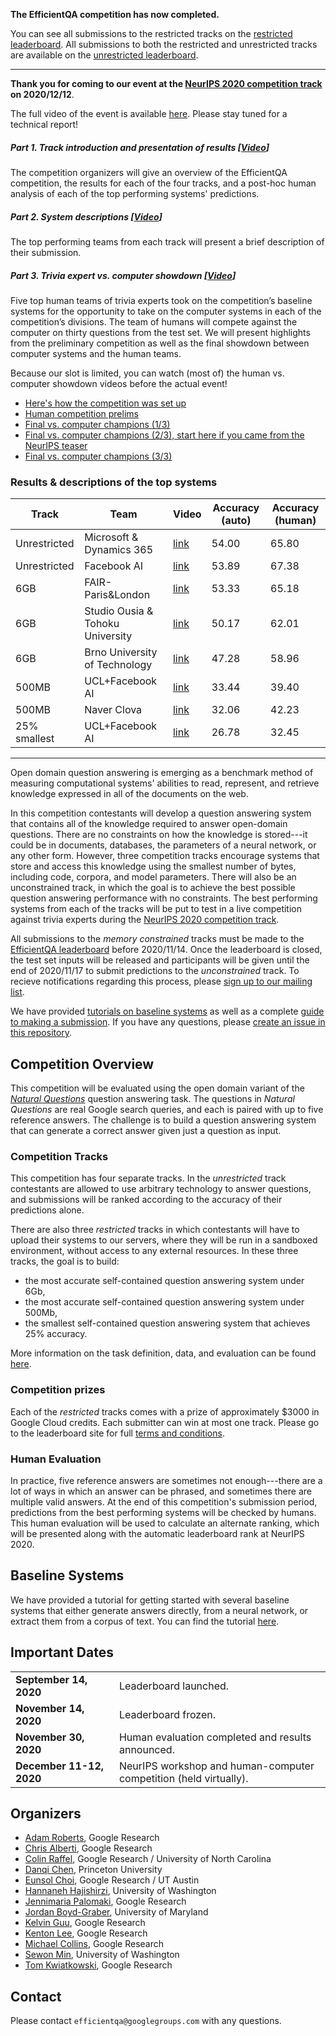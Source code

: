 **The EfficientQA competition has now completed.**

You can see all submissions to the restricted tracks on the
[restricted leaderboard](https://ai.google.com/research/NaturalQuestions/efficientqa).
All submissions to both the restricted and unrestricted tracks are available on the 
[unrestricted leaderboard](https://efficientqa.github.io/unrestricted_leaderboard.html).

-----------------------------------------------------------------------------

**Thank you for coming to our event at the [NeurIPS 2020 competition track](https://neurips.cc/virtual/2020/public/e_competitions.html) on 2020/12/12**.

The full video of the event is available [here](https://youtu.be/3tdWV4vAf2I). Please stay tuned for a technical report!

##### Part 1. Track introduction and presentation of results [[Video](https://youtu.be/3tdWV4vAf2I)]
The competition organizers will give an overview of the EfficientQA competition, the results for each
of the four tracks, and a post-hoc human analysis of each of the top performing systems' predictions.

##### Part 2. System descriptions [[Video](https://youtu.be/3tdWV4vAf2I?t=193)]
The top performing teams from each track will present a brief description of their submission. 

##### Part 3. Trivia expert vs. computer showdown [[Video](https://youtu.be/3tdWV4vAf2I?t=1612)]
Five top human teams of trivia experts took on the competition’s baseline systems for the opportunity to take on the computer systems in each of the competition’s divisions. The team of humans will compete against the computer on thirty questions from the test set. We will present highlights from the preliminary competition as well as the final showdown between computer systems and the human teams.

Because our slot is limited, you can watch (most of) the human vs. computer showdown videos before the actual event!

 * [Here's how the competition was set up](https://www.youtube.com/watch?v=2S9ZN0K9cnY)
 * [Human competition prelims](https://www.youtube.com/watch?v=b1wI1jwos5o)
 * [Final vs. computer champions (1/3)](https://youtu.be/4vU5PF894_o)
 * [Final vs. computer champions (2/3), start here if you came from the NeurIPS teaser](https://youtu.be/6ORjqwJMi18)
 * [Final vs. computer champions (3/3)](https://youtu.be/cMOeao3CPJI)

### Results & descriptions of the top systems

| Track | Team | Video | Accuracy (auto) | Accuracy (human) |
|---|---|---|---|---|
| Unrestricted | Microsoft & Dynamics 365 | [link](https://youtu.be/3tdWV4vAf2I?t=213) | 54.00 | 65.80 |
| Unrestricted | Facebook AI | [link](https://youtu.be/3tdWV4vAf2I?t=395) | 53.89 | 67.38 |
| 6GB | FAIR-Paris&London | [link](https://youtu.be/3tdWV4vAf2I?t=619) | 53.33 | 65.18 |
| 6GB | Studio Ousia & Tohoku University | [link](https://youtu.be/3tdWV4vAf2I?t=819) | 50.17 | 62.01 |
| 6GB | Brno University of Technology | [link](https://youtu.be/3tdWV4vAf2I?t=1003) | 47.28 | 58.96 |
| 500MB | UCL+Facebook AI | [link](https://youtu.be/3tdWV4vAf2I?t=1221) | 33.44 | 39.40 |
| 500MB | Naver Clova | [link](https://youtu.be/3tdWV4vAf2I?t=1402) | 32.06 | 42.23 |
| 25% smallest | UCL+Facebook AI | [link](https://youtu.be/3tdWV4vAf2I?t=1221) | 26.78 | 32.45 |

-----------------------------------------------------------------------------

Open domain question answering is emerging as a benchmark method of measuring
computational systems' abilities to read, represent, and retrieve knowledge
expressed in all of the documents on the web.

In this competition contestants will develop a question answering system that
contains all of the knowledge required to answer open-domain questions. There
are no constraints on how the knowledge is stored---it could be in documents,
databases, the parameters of a neural network, or any other form. However, three
competition tracks encourage systems that store and access this knowledge using
the smallest number of bytes, including code, corpora, and model
parameters. There will also be an unconstrained track, in which the goal is to
achieve the best possible question answering performance with no
constraints. The best performing systems from each of the tracks will be put to
test in a live competition against trivia experts during the [NeurIPS 2020
competition track](https://neurips.cc/Conferences/2020/CompetitionTrack).

All submissions to the *memory constrained* tracks must be made to the
[EfficientQA leaderboard](https://ai.google.com/research/NaturalQuestions/efficientqa)
before 2020/11/14. Once the leaderboard is closed, the test set inputs will 
be released and participants will be given until the end of 2020/11/17 to submit
predictions to the *unconstrained* track. To recieve notifications regarding this
process,  please
[sign up to our mailing list](https://efficientqa.github.io/sign_up_for_notifications.html).

We have provided
[tutorials on baseline systems](https://efficientqa.github.io/getting_started.html)
as well as a complete
[guide to making a submission](https://efficientqa.github.io/getting_started.html).
If you have any questions, please
[create an issue in this repository](https://github.com/efficientqa/efficientqa.github.io/issues).

## Competition Overview

This competition will be evaluated using the open domain variant of the
[*Natural Questions*](https://www.mitpressjournals.org/doi/full/10.1162/tacl_a_00276)
question answering task. The questions in *Natural Questions* are real Google
search queries, and each is paired with up to five reference answers. The
challenge is to build a question answering system that can generate a correct
answer given just a question as input.

### Competition Tracks

This competition has four separate tracks. In the *unrestricted* track
contestants are allowed to use arbitrary technology to answer questions, and
submissions will be ranked according to the accuracy of their predictions alone.

There are also three *restricted* tracks in which contestants will have to
upload their systems to our servers, where they will be run in a sandboxed
environment, without access to any external resources. In these three tracks,
the goal is to build:

* the most accurate self-contained question answering system under 6Gb,
* the most accurate self-contained question answering system under 500Mb,
* the smallest self-contained question answering system that achieves 25%
  accuracy.

More information on the task definition, data, and evaluation can be found
[here](https://efficientqa.github.io/task_definition.html).

### Competition prizes
Each of the *restricted* tracks comes with a prize of approximately $3000
in Google Cloud credits. Each submitter can win at most one track. Please 
go to the leaderboard site for full
[terms and conditions](https://ai.google.com/research/NaturalQuestions/efficientqa/termsAndConditions).

### Human Evaluation

In practice, five reference answers are sometimes not enough---there are a lot
of ways in which an answer can be phrased, and sometimes there are multiple
valid answers. At the end of this competition's submission period, predictions from the
best performing systems will be checked by humans. This human evaluation will be used
to calculate an alternate ranking, which will be presented along with the automatic 
leaderboard rank at NeurIPS 2020.

## Baseline Systems
We have provided a tutorial for getting started with
several baseline systems that either generate answers directly, from a neural network,
or extract them from a corpus of text. You can find the tutorial
[here](https://efficientqa.github.io/getting_started.html).

## Important Dates

|                                 |                                                                   |
|:--------------------------------|:------------------------------------------------------------------|
| **September 14, 2020**          | Leaderboard launched.                                             |
| **November 14, 2020**           | Leaderboard frozen.                                               |
| **November 30, 2020**           | Human evaluation completed and results announced.                 |
| **December 11-12, 2020** &emsp; | NeurIPS workshop and human-computer competition (held virtually). |

## Organizers

*   [Adam Roberts](https://research.google/people/104881/), Google
    Research
*   [Chris Alberti](https://research.google/people/ChrisAlberti/),
    Google Research
*   [Colin Raffel](https://colinraffel.com/), Google Research / University of
    North Carolina
*   [Danqi Chen](https://www.cs.princeton.edu/~danqic/), Princeton University
*   [Eunsol Choi](https://www.cs.utexas.edu/~eunsol/), Google Research / UT
    Austin
*   [Hannaneh Hajishirzi](https://homes.cs.washington.edu/~hannaneh/),
    University of Washington
*   [Jennimaria Palomaki](https://research.google/people/105807/),
    Google Research
*   [Jordan Boyd-Graber](http://users.umiacs.umd.edu/~jbg/), University of
    Maryland
*   [Kelvin Guu](http://kelvinguu.com/), Google Research
*   [Kenton Lee](https://kentonl.com/), Google Research
*   [Michael Collins](https://research.google/people/MichaelCollins/),
    Google Research
*   [Sewon Min](https://shmsw25.github.io/), University of Washington
*   [Tom Kwiatkowski](https://research.google/people/105075/), Google
    Research

## Contact

Please contact `efficientqa@googlegroups.com` with any questions.
